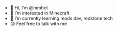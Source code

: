 - 👋 Hi, I’m @mmhct
- 👀 I’m interested in Minecraft
- 🌱 I’m currently learning mods dev, redstone tech
- 😊 Feel free to talk with me 



